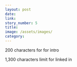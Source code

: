 ```yaml
---
layout: post
date:  
link: 
story_number: 5
title: 
image: /assets/images/
category:
---
```

200 characters for for intro

1,300 characters limit for linked in
